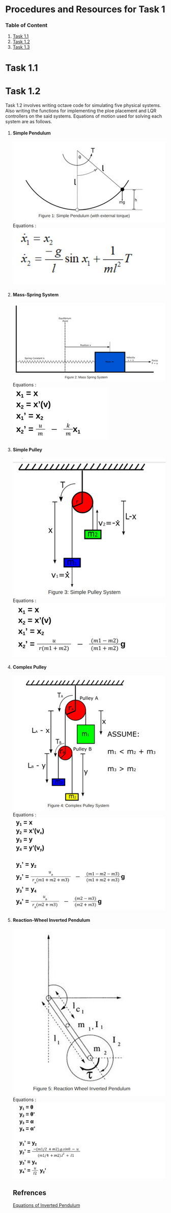 <h1>Procedures and Resources for Task 1</h3>
<h3>Table of Content</h3>
<ol>
  <li>
    <a href = "#task-1-1">Task 1.1</a>
   </li>
  <li>
    <a href = "#task-1-2">Task 1.2</a>
  </li>
   <li>
    <a href = "#task-1-3">Task 1.3</a>
  </li>
  </ol>
  
  
  # Task 1.1
  
  
  
  # Task 1.2
  Task 1.2 involves writing octave code for simulating five physical systems. Also writing the functions for implementing the ploe placement and LQR controllers on the said systems.
  Equations of motion used for solving each system are as follows.
  <ol>
  <li><h4>Simple Pendulum</h4>
    <img src = "imgs/simple_pendulum.jpeg">
    Equations :
    <br>
    <img src = "imgs/simple_pendulum_eqn.jpeg">
  </li>
    <li><h4>Mass-Spring System</h4>
    <img src = "imgs/spring.jpeg">
    <br>
    Equations :
    <br>
    <img src = "imgs/spring_eqns.jpeg">
  </li>
    <li><h4>Simple Pulley</h4>
    <img src = "imgs/simple_pulley.jpeg">
    <br>
    Equations :
    <br>
    <img src = "imgs/simple_pulley_eqns.jpeg">
  </li>
   </li>
    <li><h4>Complex Pulley</h4>
    <img src = "imgs/complex_pulley.jpeg">
    <br>
    Equations :
    <br>
    <img src = "imgs/complex_pulley_eqns.jpeg">
  </li>
    <li><h4>Reaction-Wheel Inverted Pendulum</h4>
    <img src = "imgs/rw.jpeg">
    <br>
    Equations :
    <br>
    <img src = "imgs/rw_eqns.jpeg">
  </li>

## Refrences
<a href = "https://journals.indexcopernicus.com/api/file/viewByFileId/746635.pdf">Equations of Inverted Pendulum</a>

